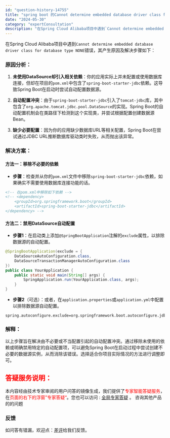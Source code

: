 ```yaml
---
id: "question-history-14755"
title: "spring boot 的Cannot determine embedded database driver class for database type NONE 产生原因 sca(spring-cloud-alibaba)"
date: "2024-05-30"
category: "expertConsultation"
description: "在Spring Cloud Alibaba项目中遇到`Cannot determine embedded database driver class for database type NONE`错误，其产生原因及解决步骤如下：### 原因分析：1. **未使用DataSource却引入相关依赖**"
---
```


在Spring Cloud Alibaba项目中遇到`Cannot determine embedded database driver class for database type NONE`错误，其产生原因及解决步骤如下：

### 原因分析：

1. **未使用DataSource却引入相关依赖**：你的应用实际上并未配置或使用数据库连接，但却在项目的`pom.xml`中包含了`spring-boot-starter-jdbc`依赖。这导致Spring Boot在启动时尝试自动配置数据源。

2. **自动配置冲突**：由于`spring-boot-starter-jdbc`引入了`tomcat-jdbc`库，其中包含了`org.apache.tomcat.jdbc.pool.DataSource`的实现。Spring Boot的自动配置机制会在类路径下检测到这个实现类，并尝试根据配置创建数据源Bean。

3. **缺少必要配置**：因为你的应用缺少数据库URL等相关配置，Spring Boot在尝试通过JDBC URL推断数据库驱动类时失败，从而抛出该异常。

### 解决方案：

#### 方法一：移除不必要的依赖

- **步骤**：检查并从你的`pom.xml`文件中移除`spring-boot-starter-jdbc`依赖，如果确实不需要使用数据库连接功能的话。

```xml
<!-- 在pom.xml中移除如下依赖 -->
<!-- <dependency>
    <groupId>org.springframework.boot</groupId>
    <artifactId>spring-boot-starter-jdbc</artifactId>
</dependency> -->
```

#### 方法二：禁用DataSource自动配置

- **步骤1**：在启动类上添加`@SpringBootApplication`注解的`exclude`属性，以排除数据源的自动配置。

```java
@SpringBootApplication(exclude = { 
    DataSourceAutoConfiguration.class, 
    DataSourceTransactionManagerAutoConfiguration.class 
})
public class YourApplication {
    public static void main(String[] args) {
        SpringApplication.run(YourApplication.class, args);
    }
}
```

- **步骤2**（可选）：或者，在`application.properties`或`application.yml`中配置以排除数据源自动配置。

```properties
spring.autoconfigure.exclude=org.springframework.boot.autoconfigure.jdbc.DataSourceAutoConfiguration,org.springframework.boot.autoconfigure.jdbc.DataSourceTransactionManagerAutoConfiguration
```

### 解释：

以上步骤旨在解决由不必要或不当配置引起的自动配置冲突。通过移除未使用的依赖或明确禁用特定的自动配置项，可以避免Spring Boot在启动过程中尝试创建不必要的数据源实例，从而消除该错误。选择适合你项目实际情况的方法进行调整即可。
## <font color="#FF0000">答疑服务说明：</font> 

本内容经由技术专家审阅的用户问答的镜像生成，我们提供了<font color="#FF0000">专家智能答疑服务</font>，在<font color="#FF0000">页面的右下的浮窗”专家答疑“</font>。您也可以访问 : [全局专家答疑](https://opensource.alibaba.com/chatBot) 。 咨询其他产品的的问题

### 反馈
如问答有错漏，欢迎点：[差评](https://ai.nacos.io/user/feedbackByEnhancerGradePOJOID?enhancerGradePOJOId=14756)给我们反馈。
